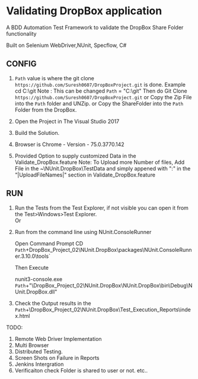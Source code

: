 #  Validating DropBox application

   A BDD Automation Test Framework to validate the DropBox Share Folder functionality 

   Built on 
   Selenium WebDriver,NUnit, Specflow, C# 

## CONFIG

1.  `Path` value is where the git clone `https://github.com/Suresh0607/DropBoxProject.git` is done.
     Example cd C:\git Note : This can be changed
	`Path` = "C:\git"
	 Then do Git Clone `https://github.com/Suresh0607/DropBoxProject.git`
						or 
     Copy the Zip File into the `Path` folder and UNZip.
						or 
     Copy the ShareFolder into the `Path` Folder from the DropBox.					
						

2.   Open the Project in The Visual Studio 2017  

3.   Build the Solution. 

4.   Browser is Chrome - Version -  75.0.3770.142 

5.   Provided Option to supply customized Data in the Validate_DropBox.feature 
	 Note: To Upload more Number of files, Add File in the ~\NUnit.DropBox\TestData and simply appened with ":" in the "|UploadFileNames|" section in Validate_DropBox.feature  	
     		
	 
## RUN

1.  Run the Tests from the Test Explorer, if not visible you can open it from the Test>Windows>Test Explorer.                
									Or
2.  Run from the command line using  NUnit.ConsoleRunner

    Open Command Prompt 
	CD `Path`+DropBox_Project_02\NUnit.DropBox\packages\NUnit.ConsoleRunner.3.10.0\tools`
	
	Then Execute 
	
	nunit3-console.exe `Path`+"\DropBox_Project_02\NUnit.DropBox\NUnit.DropBox\bin\Debug\NUnit.DropBox.dll"

3.  Check the Output results in the `Path`+\DropBox_Project_02\NUnit.DropBox\Test_Execution_Reports\index.html 


TODO:

1) Remote Web Driver Implementation 
2) Multi Browser 
3) Distributed Testing.
4) Screen Shots on Failure in Reports
5) Jenkins Intergration
6) Verificaiton check Folder is shared to user or not. 
etc..


